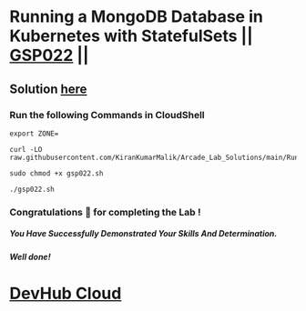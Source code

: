 # Running a MongoDB Database in Kubernetes with StatefulSets || [GSP022](https://www.cloudskillsboost.google/focuses/640?parent=catalog) ||

## Solution [here](https://www.youtube.com/watch?v=8vm1Gmki7DQ)

### Run the following Commands in CloudShell

```
export ZONE=
```
```
curl -LO raw.githubusercontent.com/KiranKumarMalik/Arcade_Lab_Solutions/main/Running%20a%20MongoDB%20Database%20in%20Kubernetes%20with%20StatefulSets/gsp022.sh

sudo chmod +x gsp022.sh

./gsp022.sh
```

### Congratulations 🎉 for completing the Lab !

##### *You Have Successfully Demonstrated Your Skills And Determination.*

#### *Well done!*


# [DevHub Cloud](https://www.youtube.com/@DevHub_Cloud)
